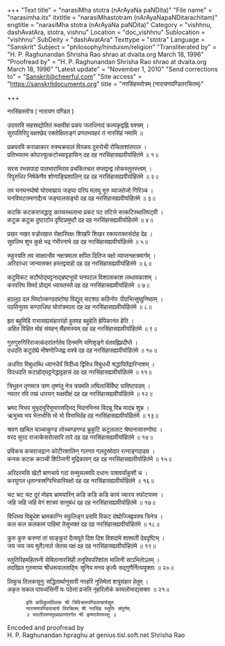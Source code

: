+++
"Text title" = "narasiMha stotra (nArAyaNa paNDita)"
"File name" = "narasimha.itx"
itxtitle = "narasiMhastotram (nArAyaNapaNDitarachitam)"
engtitle = "narasiMha stotra (nArAyaNa paNDita)"
Category = "vishhnu, dashAvatAra, stotra, vishnu"
Location = "doc_vishhnu"
Sublocation = "vishhnu"
SubDeity = "dashAvatAra"
Texttype = "stotra"
Language = "Sanskrit"
Subject = "philosophy/hinduism/religion"
"Transliterated by" = "H. P. Raghunandan Shrisha Rao shrao at dvaita.org March 18, 1996"
"Proofread by" = "H. P. Raghunandan Shrisha Rao shrao at dvaita.org March 18, 1996"
"Latest update" = "November 1, 2010"
"Send corrections to" = "Sanskrit@cheerful.com"
"Site access" = "https://sanskritdocuments.org"
title = "नरसिंहस्तोत्रम् (नारायणपण्डितरचितम्)"

+++
  
 नरसिंहस्तोत्र ( नारायण पण्डित )   
  
उदयरवि सहस्रद्योतितं रूक्षवीक्षं प्रळय जलधिनादं कल्पकृद्वह्नि वक्त्रम् ।  
सुरपतिरिपु वक्षश्छेद रक्तोक्षिताङ्गं प्रणतभयहरं तं नारसिंहं नमामि ॥  
  
प्रळयरवि कराळाकार रुक्चक्रवालं विरळय दुरुरोची रोचिताशांतराल ।  
प्रतिभयतम कोपात्त्युत्कटोच्चाट्टहासिन् दह दह नरसिंहासह्यवीर्याहितंमे ॥ १॥  
  
सरस रभसपादा पातभाराभिराव प्रचकितचल सप्तद्वन्द्व लोकस्तुतस्त्त्वम् ।  
रिपुरुधिर निषेकेणैव शोणाङ्घ्रिशालिन् दह दह नरसिंहासह्यवीर्याहितंमे ॥ २॥  
  
तव घनघनघोषो घोरमाघ्राय जङ्घा परिघ मलघु मूरु व्याजतेजो गिरिञ्च ।  
घनविघटतमागाद्दैत्य जङ्घालसङ्घो दह दह नरसिंहासह्यवीर्याहितंमे ॥ ३॥  
  
कटकि कटकराजद्धाट्ट काग्र्यस्थलाभा प्रकट पट तटित्ते सत्कटिस्थातिपट्वी ।  
कटुक कटुक दुष्टाटोप दृष्टिप्रमुष्टौ दह दह नरसिंहासह्यवीर्याहितंमे ॥ ४॥  
  
प्रखर नखर वज्रोत्खात रोक्षारिवक्षः शिखरि शिखर रक्त्यराक्तसंदोह देह ।  
सुवलिभ शुभ कुक्षे भद्र गंभीरनाभे  दह दह नरसिंहासह्यवीर्याहितंमे ॥ ५॥  
  
स्फुरयति तव साक्षात्सैव नक्षत्रमाला क्षपित दितिज वक्षो व्याप्तनक्षत्रमार्गम् ।  
अरिदरधर जान्वासक्त हस्तद्वयाहो दह दह नरसिंहासह्यवीर्याहितंमे ॥ ६॥  
  
कटुविकट सटौघोद्घट्टनाद्भ्रष्टभूयो घनपटल विशालाकाश लब्धावकाशम् ।  
करपरिघ विमर्द प्रोद्यमं ध्यायतस्ते दह दह नरसिंहासह्यवीर्याहितंमे ॥ ७॥  
  
हठलुठ दल घिष्टोत्कण्ठदष्टोष्ठ विद्युत् सटशठ कठिनोरः पीठभित्सुष्ठुनिष्ठाम् ।  
पठतिनुतव कण्ठाधिष्ठ घोरांत्रमाला दह दह नरसिंहासह्यवीर्याहितंमे ॥ ८॥  
  
हृत बहुमिहि राभासह्यसंहाररंहो हुतवह बहुहेति ह्रेपिकानंत हेति ।  
अहित विहित मोहं संवहन् सैंहमास्यम् दह दह नरसिंहासह्यवीर्याहितंमे ॥ ९॥  
  
गुरुगुरुगिरिराजत्कंदरांतर्गतेव दिनमणि मणिशृङ्गे वंतवह्निप्रदीप्ते ।  
दधदति कटुदंष्प्रे भीषणोज्जिह्व वक्त्रे दह दह नरसिंहासह्यवीर्याहितंमे ॥ १०॥  
  
अधरित विबुधाब्धि ध्यानधैर्यं विदीध्य द्विविध विबुधधी श्रद्धापितेंद्रारिनाशम् ।  
विदधदति कटाहोद्घट्टनेद्धाट्टहासं दह दह नरसिंहासह्यवीर्याहितंमे ॥ ११॥  
  
त्रिभुवन तृणमात्र त्राण तृष्णंतु नेत्र त्रयमति लघितार्चिर्विष्ट पाविष्टपादम् ।  
नवतर रवि ताम्रं धारयन् रूक्षवीक्षं दह दह नरसिंहासह्यवीर्याहितंमे ॥ १२॥  
  
भ्रमद भिभव भूभृद्भूरिभूभारसद्भिद् भिदनभिनव विदभ्रू विभ्र मादभ्र शुभ्र ।  
ऋभुभव भय भेत्तर्भासि भो भो विभाभिर्दह दह नरसिंहासह्यवीर्याहितंमे ॥ १३॥  
  
श्रवण खचित चञ्चत्कुण्ड लोच्चण्डगण्ड भ्रुकुटि कटुललाट श्रेष्ठनासारुणोष्ठ ।  
वरद सुरद राजत्केसरोत्सारि तारे दह दह नरसिंहासह्यवीर्याहितंमे ॥ १४॥  
  
प्रविकच कचराजद्रत्न कोटीरशालिन् गलगत गलदुस्रोदार रत्नाङ्गदाढ्य ।  
कनक कटक काञ्ची शिञ्जिनी मुद्रिकावन् दह दह नरसिंहासह्यवीर्याहितंमे ॥ १५॥  
  
अरिदरमसि खेटौ बाणचापे गदां सन्मुसलमपि दधानः पाशवर्यांकुशौ च ।  
करयुगल धृतान्त्रस्रग्विभिन्नारिवक्षो दह दह नरसिंहासह्यवीर्याहितंमे ॥ १६॥  
  
चट चट चट दूरं मोहय भ्रामयारिन् कडि कडि कडि कायं ज्वारय स्फोटयस्व ।  
जहि जहि जहि वेगं शात्रवं सानुबंधं दह दह नरसिंहासह्यवीर्याहितंमे ॥ १७॥  
  
विधिभव विबुधेश भ्रामकाग्नि स्फुलिङ्ग प्रसवि विकट दंष्प्रोज्जिह्ववक्त्र त्रिनेत्र ।  
कल कल कलकामं पाहिमां तेसुभक्तं दह दह नरसिंहासह्यवीर्याहितंमे ॥ १८॥  
  
कुरु कुरु करुणां तां साङ्कुरां दैत्यपूते दिश दिश विशदांमे शाश्वतीं देवदृष्टिम् ।  
जय जय जय मुर्तेऽनार्त जेतव्य पक्षं दह दह नरसिंहासह्यवीर्याहितंमे ॥ १९॥  
  
स्तुतिरिहमहितघ्नी सेवितानारसिंही तनुरिवपरिशांता मालिनी साऽभितोऽलम् ।  
तदखिल गुरुमाग्र्य श्रीधरूपालसद्भिः सुनिय मनय कृत्यैः सद्गुणैर्नित्ययुक्ताः ॥ २०॥  
  
लिकुच तिलकसूनुः सद्धितार्थानुसारी नरहरि नुतिमेतां शत्रुसंहार हेतुम् ।  
अकृत सकल पापध्वंसिनीं यः पठेत्तां व्रजति नृहरिलोकं कामलोभाद्यसक्तः ॥ २१॥  
  
          इति कविकुलतिलक श्री त्रिविक्रमपण्डिताचार्यसुत  
          नारायणपण्डिताचार्य विरचितम् श्री नरसिंह स्तुतिः संपूर्णम्  
          ॥ भारतीरमणमुख्यप्राणांतर्गत श्री कृष्णार्पणमस्तु ॥  
  
  
Encoded and proofread by  
H. P. Raghunandan hpraghu at genius.tisl.soft.net Shrisha Rao  
  
